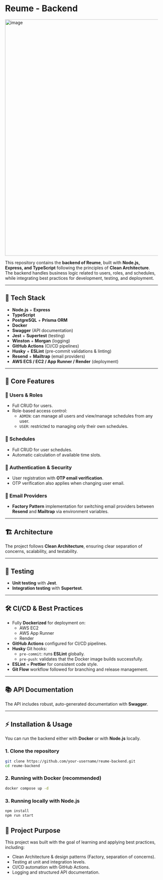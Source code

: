 # Reume - Backend

<img width="727" height="777" alt="image" src="https://github.com/user-attachments/assets/0a3000dc-cdc8-46b8-bee6-05c5275bd850" />

This repository contains the **backend of Reume**, built with **Node.js, Express, and TypeScript** following the principles of **Clean Architecture**.  
The backend handles business logic related to users, roles, and schedules, while integrating best practices for development, testing, and deployment.

---

## 🚀 Tech Stack

- **Node.js** + **Express**
- **TypeScript**
- **PostgreSQL** + **Prisma ORM**
- **Docker**
- **Swagger** (API documentation)
- **Jest** + **Supertest** (testing)
- **Winston** + **Morgan** (logging)
- **GitHub Actions** (CI/CD pipelines)
- **Husky** + **ESLint** (pre-commit validations & linting)
- **Resend** + **Mailtrap** (email providers)
- **AWS ECS / EC2 / App Runner / Render** (deployment)

---

## 📌 Core Features

### 👥 Users & Roles
- Full CRUD for users.  
- Role-based access control:  
  - `ADMIN`: can manage all users and view/manage schedules from any user.  
  - `USER`: restricted to managing only their own schedules.  

### 📅 Schedules
- Full CRUD for user schedules.  
- Automatic calculation of available time slots.  

### 🔐 Authentication & Security
- User registration with **OTP email verification**.  
- OTP verification also applies when changing user email.  

### 📧 Email Providers
- **Factory Pattern** implementation for switching email providers between **Resend** and **Mailtrap** via environment variables.  

---

## 🏗️ Architecture

The project follows **Clean Architecture**, ensuring clear separation of concerns, scalability, and testability.

---

## 🧪 Testing

- **Unit testing** with **Jest**.  
- **Integration testing** with **Supertest**.  

---

## 🛠️ CI/CD & Best Practices

- Fully **Dockerized** for deployment on:
  - AWS EC2
  - AWS App Runner
  - Render
- **GitHub Actions** configured for CI/CD pipelines.  
- **Husky** Git hooks:
  - `pre-commit`: runs **ESLint** globally.  
  - `pre-push`: validates that the Docker image builds successfully.  
- **ESLint** + **Prettier** for consistent code style.
- **Git Flow** workflow followed for branching and release management.

---

## 📚 API Documentation

The API includes robust, auto-generated documentation with **Swagger**.  

---

## ⚡ Installation & Usage

You can run the backend either with **Docker** or with **Node.js** locally.

### 1. Clone the repository
```bash
git clone https://github.com/your-username/reume-backend.git
cd reume-backend
```

### 2. Running with Docker (recommended)
```bash
docker compose up -d
```

### 3. Running locally with Node.js
```bash
npm install
npm run start
```

## 🎯 Project Purpose
This project was built with the goal of learning and applying best practices, including:
- Clean Architecture & design patterns (Factory, separation of concerns).
- Testing at unit and integration levels.
- CI/CD automation with GitHub Actions.
- Logging and structured API documentation.
